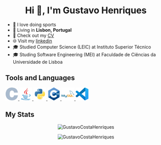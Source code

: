 <h1 align="center"> Hi 👋, I'm Gustavo Henriques </h1> 

- 🏃 I love doing sports
- 📍 Living in **Lisbon, Portugal**
- 📜 Check out my [CV][cv]
- 🌐 Visit my [linkedin][linkedin]
- 🎓 Studied Computer Science (LEIC) at Instituto Superior Técnico
- 🎓 Studing Software Engineering (MEI) at Faculdade de Ciências da Universidade de Lisboa

<h2 align="left">Tools and Languages</h2>
<p align="left"> 
  <a href="https://www.w3schools.com/c/" target="_blank" rel="noreferrer"> <img src="https://raw.githubusercontent.com/devicons/devicon/master/icons/c/c-original.svg" alt="c" width="40" height="40"/> </a> 
  <a href="https://www.java.com" target="_blank" rel="noreferrer"> <img src="https://raw.githubusercontent.com/devicons/devicon/master/icons/java/java-original.svg" alt="java" width="40" height="40"/> </a> 
  <a href="https://www.python.org" target="_blank" rel="noreferrer"> <img src="https://raw.githubusercontent.com/devicons/devicon/master/icons/python/python-original.svg" alt="python" width="40" height="40"/> </a> 
  <a href="https://www.w3schools.com/cpp/" target="_blank" rel="noreferrer"> <img src="https://raw.githubusercontent.com/devicons/devicon/master/icons/cplusplus/cplusplus-original.svg" alt="cplusplus" width="40" height="40"/> </a> 
  <a href="https://www.mysql.com/" target="_blank" rel="noreferrer"> <img src="https://raw.githubusercontent.com/devicons/devicon/master/icons/mysql/mysql-original-wordmark.svg" alt="sql" width="40" height="40"/> </a>
  <a href="https://code.visualstudio.com/" target="_blank" rel="noreferrer"> <img src="https://raw.githubusercontent.com/devicons/devicon/master/icons/vscode/vscode-original.svg" alt="vscode" width="40" height="40"/> </a>
</p>

<h2 align="left">My Stats</h2>
<p align="center">
  <img src="https://github-readme-stats.vercel.app/api?username=GustavoCostaHenriques&show_icons=true&theme=tokyonight&bg_color=30,e96443,904e95&title_color=fff&text_color=fff" alt="GustavoCostaHenriques">
</p>

<p align="center">
  <img src="https://github-readme-stats.vercel.app/api/top-langs?username=GustavoCostaHenriques&show_icons=true&theme=vision-friendly-dark&locale=en&layout=compact&langs_count=8&bg_color=30,11998e,38ef7d&title_color=fff&text_color=fff" alt="GustavoCostaHenriques"/>
</p>



[cv]: https://github.com/GustavoCostaHenriques/GustavoCostaHenriques/blob/main/assets/Currículo.pdf
[linkedin]: https://linkedin.com/in/gustavo-henriques-799640282

